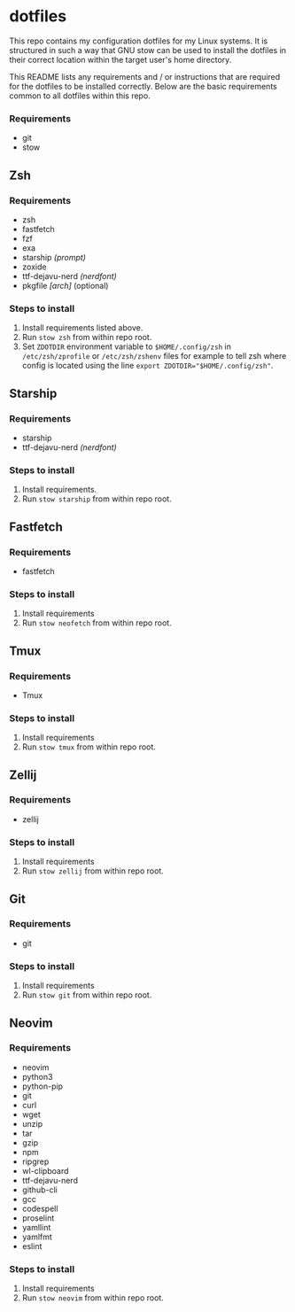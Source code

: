 # dotfiles

This repo contains my configuration dotfiles for my Linux systems.
It is structured in such a way that GNU stow can be used to install the dotfiles
in their correct location within the target user's home directory.

This README lists any requirements and / or instructions that are required for
the dotfiles to be installed correctly. Below are the basic requirements common
to all dotfiles within this repo.

### Requirements

* git
* stow

## Zsh

### Requirements

* zsh
* fastfetch
* fzf
* exa
* starship _(prompt)_
* zoxide
* ttf-dejavu-nerd _(nerdfont)_
* pkgfile _[arch]_ (optional)

### Steps to install

1. Install requirements listed above.
2. Run `stow zsh` from within repo root.
3. Set `ZDOTDIR` environment variable to `$HOME/.config/zsh` in `/etc/zsh/zprofile` or `/etc/zsh/zshenv` files for example to tell zsh where config is located using the line `export ZDOTDIR="$HOME/.config/zsh"`.

## Starship

### Requirements

* starship
* ttf-dejavu-nerd _(nerdfont)_

### Steps to install

1. Install requirements.
2. Run `stow starship` from within repo root.

## Fastfetch

### Requirements

* fastfetch

### Steps to install

1. Install requirements
2. Run `stow neofetch` from within repo root.

## Tmux

### Requirements

* Tmux

### Steps to install

1. Install requirements
2. Run `stow tmux` from within repo root.

## Zellij

### Requirements

* zellij

### Steps to install

1. Install requirements
2. Run `stow zellij` from within repo root.

## Git

### Requirements

* git

### Steps to install

1. Install requirements
2. Run `stow git` from within repo root.

## Neovim

### Requirements

* neovim
* python3
* python-pip
* git
* curl
* wget
* unzip
* tar
* gzip
* npm
* ripgrep
* wl-clipboard
* ttf-dejavu-nerd
* github-cli
* gcc
* codespell
* proselint
* yamllint
* yamlfmt
* eslint

### Steps to install

1. Install requirements
2. Run `stow neovim` from within repo root.
